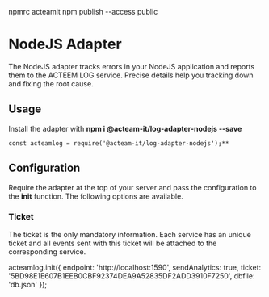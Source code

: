 npmrc acteamit
npm publish --access public

# NodeJS Adapter
The NodeJS adapter tracks errors in your NodeJS application and reports them to the ACTEEM LOG service. Precise details help you tracking down and fixing the root cause.

## Usage
Install the adapter with **npm i @acteam-it/log-adapter-nodejs --save**
```node
const acteamlog = require('@acteam-it/log-adapter-nodejs');**
```

## Configuration
Require the adapter at the top of your server and pass the configuration to the **init** function. The following options are available.

### Ticket
The ticket is the only mandatory information. Each service has an unique ticket and all events sent with this ticket will be attached to the corresponding service.

acteamlog.init({
  endpoint: 'http://localhost:1590',
  sendAnalytics: true,
  ticket: '5BD98E1E607B1EEB0CBF92374DEA9A52835DF2ADD3910F7250',
  dbfile: 'db.json'
});